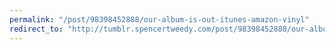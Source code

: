 ```yaml
---
permalink: "/post/98398452888/our-album-is-out-itunes-amazon-vinyl"
redirect_to: "http://tumblr.spencertweedy.com/post/98398452888/our-album-is-out-itunes-amazon-vinyl"
---
```

